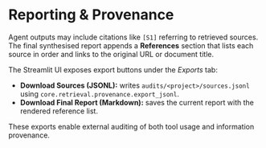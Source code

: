# Reporting & Provenance

Agent outputs may include citations like `[S1]` referring to retrieved
sources.  The final synthesised report appends a **References** section that
lists each source in order and links to the original URL or document title.

The Streamlit UI exposes export buttons under the *Exports* tab:

- **Download Sources (JSONL):** writes `audits/<project>/sources.jsonl` using
  `core.retrieval.provenance.export_jsonl`.
- **Download Final Report (Markdown):** saves the current report with the
  rendered reference list.

These exports enable external auditing of both tool usage and information
provenance.
